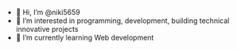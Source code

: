 - 👋 Hi, I’m @niki5659
- 👀 I’m interested in programming, development, building technical innovative projects
- 🌱 I’m currently learning Web development

<!---
niki5659/niki5659 is a ✨ special ✨ repository because its `README.md` (this file) appears on your GitHub profile.
You can click the Preview link to take a look at your changes.
--->
